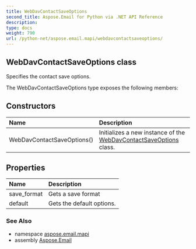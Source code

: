 ```yaml
---
title: WebDavContactSaveOptions
second_title: Aspose.Email for Python via .NET API Reference
description: 
type: docs
weight: 790
url: /python-net/aspose.email.mapi/webdavcontactsaveoptions/
---
```


## WebDavContactSaveOptions class

Specifies the contact save options.

The WebDavContactSaveOptions type exposes the following members:
## Constructors
| Name | Description |
| :- | :- |
|WebDavContactSaveOptions()|Initializes a new instance of the [WebDavContactSaveOptions](/email/python-net/aspose.email.mapi/webdavcontactsaveoptions/) class.|
## Properties
| Name | Description |
| :- | :- |
|save_format|Gets a save format|
|default|Gets the default options.|

### See Also

* namespace [aspose.email.mapi](/email/python-net/aspose.email.mapi/)
* assembly [Aspose.Email](/email/python-net/)

